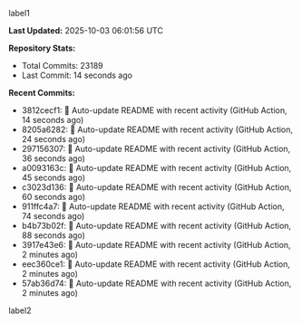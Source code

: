 
label1 
<!-- ACTIVITY_START -->
**Last Updated:** 2025-10-03 06:01:56 UTC

**Repository Stats:**
- Total Commits: 23189
- Last Commit: 14 seconds ago

**Recent Commits:**
- 3812cecf1: 🤖 Auto-update README with recent activity (GitHub Action, 14 seconds ago)
- 8205a6282: 🤖 Auto-update README with recent activity (GitHub Action, 24 seconds ago)
- 297156307: 🤖 Auto-update README with recent activity (GitHub Action, 36 seconds ago)
- a0093163c: 🤖 Auto-update README with recent activity (GitHub Action, 45 seconds ago)
- c3023d136: 🤖 Auto-update README with recent activity (GitHub Action, 60 seconds ago)
- 911ffc4a7: 🤖 Auto-update README with recent activity (GitHub Action, 74 seconds ago)
- b4b73b02f: 🤖 Auto-update README with recent activity (GitHub Action, 88 seconds ago)
- 3917e43e6: 🤖 Auto-update README with recent activity (GitHub Action, 2 minutes ago)
- eec360ce1: 🤖 Auto-update README with recent activity (GitHub Action, 2 minutes ago)
- 57ab36d74: 🤖 Auto-update README with recent activity (GitHub Action, 2 minutes ago)
<!-- ACTIVITY_END -->

label2

